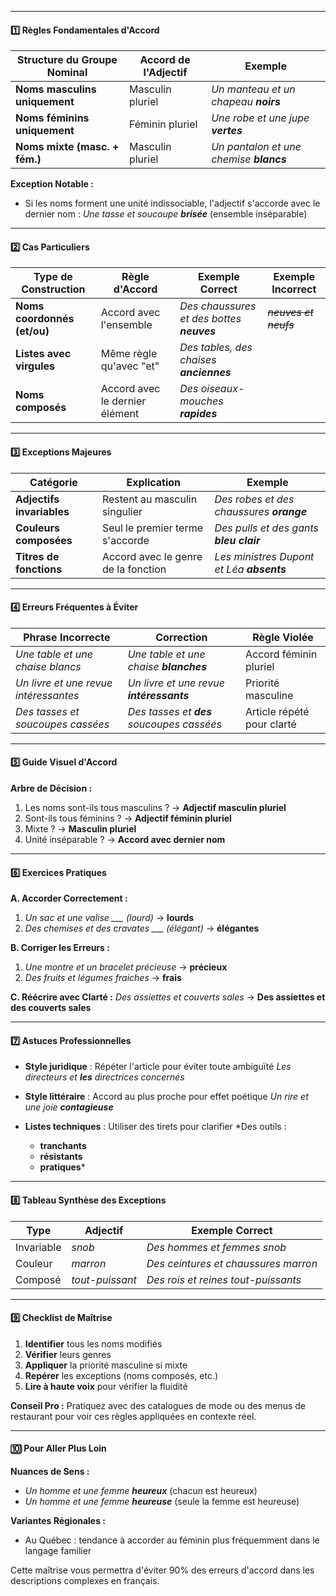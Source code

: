 
---

#### **1️⃣ Règles Fondamentales d'Accord**

| Structure du Groupe Nominal | Accord de l'Adjectif | Exemple |
|----------------------------|----------------------|---------|
| **Noms masculins uniquement** | Masculin pluriel | *Un manteau et un chapeau **noirs*** |
| **Noms féminins uniquement** | Féminin pluriel | *Une robe et une jupe **vertes*** |
| **Noms mixte (masc. + fém.)** | Masculin pluriel | *Un pantalon et une chemise **blancs*** |

**Exception Notable :**
- Si les noms forment une unité indissociable, l'adjectif s'accorde avec le dernier nom :
  *Une tasse et soucoupe **brisée*** (ensemble inséparable)

---

#### **2️⃣ Cas Particuliers**

| Type de Construction | Règle d'Accord | Exemple Correct | Exemple Incorrect |
|----------------------|----------------|-----------------|-------------------|
| **Noms coordonnés (et/ou)** | Accord avec l'ensemble | *Des chaussures et des bottes **neuves*** | *~~neuves et neufs~~* |
| **Listes avec virgules** | Même règle qu'avec "et" | *Des tables, des chaises **anciennes*** | |
| **Noms composés** | Accord avec le dernier élément | *Des oiseaux-mouches **rapides*** | |

---

#### **3️⃣ Exceptions Majeures**

| Catégorie | Explication | Exemple |
|-----------|-------------|---------|
| **Adjectifs invariables** | Restent au masculin singulier | *Des robes et des chaussures **orange*** |
| **Couleurs composées** | Seul le premier terme s'accorde | *Des pulls et des gants **bleu clair*** |
| **Titres de fonctions** | Accord avec le genre de la fonction | *Les ministres Dupont et Léa **absents*** |

---

#### **4️⃣ Erreurs Fréquentes à Éviter**

| Phrase Incorrecte | Correction | Règle Violée |
|-------------------|------------|--------------|
| *Une table et une chaise blancs* | *Une table et une chaise **blanches*** | Accord féminin pluriel |
| *Un livre et une revue intéressantes* | *Un livre et une revue **intéressants*** | Priorité masculine |
| *Des tasses et soucoupes cassées* | *Des tasses et **des** soucoupes cassées* | Article répété pour clarté |

---

#### **5️⃣ Guide Visuel d'Accord**

**Arbre de Décision :**
1. Les noms sont-ils tous masculins ? → **Adjectif masculin pluriel**
2. Sont-ils tous féminins ? → **Adjectif féminin pluriel**
3. Mixte ? → **Masculin pluriel**
4. Unité inséparable ? → **Accord avec dernier nom**

---

#### **6️⃣ Exercices Pratiques**

**A. Accorder Correctement :**
1. *Un sac et une valise ___ (lourd)* → **lourds**
2. *Des chemises et des cravates ___ (élégant)* → **élégantes**

**B. Corriger les Erreurs :**
1. *Une montre et un bracelet précieuse* → **précieux**
2. *Des fruits et légumes fraiches* → **frais**

**C. Réécrire avec Clarté :**
*Des assiettes et couverts sales* → **Des assiettes et des couverts sales**

---

#### **7️⃣ Astuces Professionnelles**

- **Style juridique** : Répéter l'article pour éviter toute ambiguïté
  *Les directeurs et **les** directrices concernés*

- **Style littéraire** : Accord au plus proche pour effet poétique
  *Un rire et une joie **contagieuse***

- **Listes techniques** : Utiliser des tirets pour clarifier
  *Des outils :
  - **tranchants**
  - **résistants**
  - **pratiques***

---

#### **8️⃣ Tableau Synthèse des Exceptions**

| Type | Adjectif | Exemple Correct |
|------|----------|-----------------|
| Invariable | *snob* | *Des hommes et femmes snob* |
| Couleur | *marron* | *Des ceintures et chaussures marron* |
| Composé | *tout-puissant* | *Des rois et reines tout-puissants* |

---

#### **9️⃣ Checklist de Maîtrise**

1. **Identifier** tous les noms modifiés
2. **Vérifier** leurs genres
3. **Appliquer** la priorité masculine si mixte
4. **Repérer** les exceptions (noms composés, etc.)
5. **Lire à haute voix** pour vérifier la fluidité

**Conseil Pro :** Pratiquez avec des catalogues de mode ou des menus de restaurant pour voir ces règles appliquées en contexte réel.

---

#### **🔟 Pour Aller Plus Loin**

**Nuances de Sens :**
- *Un homme et une femme **heureux*** (chacun est heureux)
- *Un homme et une femme **heureuse*** (seule la femme est heureuse)

**Variantes Régionales :**
- Au Québec : tendance à accorder au féminin plus fréquemment dans le langage familier

Cette maîtrise vous permettra d'éviter 90% des erreurs d'accord dans les descriptions complexes en français.